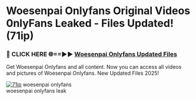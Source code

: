 # Woesenpai Onlyfans Original Videos 0nlyFans Leaked - Files Updated! (71ip)

<h3>🔴 CLICK HERE 🌐==►► <a href="https://tinyurl.com/x26r9saj" rel="nofollow">Woesenpai Onlyfans Updated Files</a></h3>

Get Woesenpai Onlyfans and all content. Now you can access all videos and pictures of Woesenpai Onlyfans. New Updated Files 2025!

[![71ip](https://i.imgur.com/LkgZPqh.gif)](https://tinyurl.com/x26r9saj)
woesenpai onlyfans<br>
woesenpai onlyfans leak